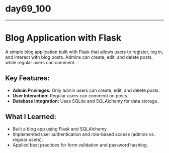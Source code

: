 # day69_100 
-------
# Blog Application with Flask
A simple blog application built with Flask that allows users to register, log in, and interact with blog posts. Admins can create, edit, and delete posts, while regular users can comment.

## Key Features:
- __Admin Privileges:__ Only admin users can create, edit, and delete posts.
- __User Interaction:__ Regular users can comment on posts.
- __Database Integration:__ Uses SQLite and SQLAlchemy for data storage.
  
## What I Learned:
- Built a blog app using Flask and SQLAlchemy.
- Implemented user authentication and role-based access (admins vs. regular users).
- Applied best practices for form validation and password hashing.
